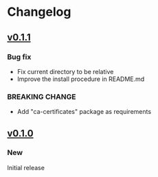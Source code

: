<!-- markdownlint-configure-file
{
  "MD024": {
    "allow_different_nesting": true
  }
}
-->

# Changelog

## [v0.1.1](https://github.com/aifrak/dev-env/releases/tag/v0.1.1)

### Bug fix

- Fix current directory to be relative
- Improve the install procedure in README.md

### BREAKING CHANGE

- Add "ca-certificates" package as requirements

## [v0.1.0](https://github.com/aifrak/dev-env/releases/tag/v0.1.0)

### New

Initial release
